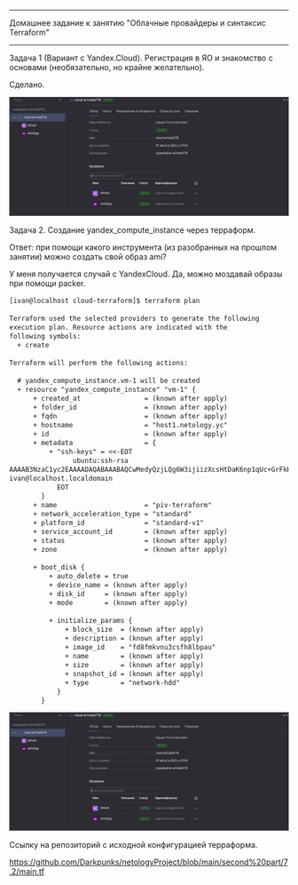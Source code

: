 __________________________________________________________________________
Домашнее задание к занятию "Облачные провайдеры и синтаксис Terraform"
__________________________________________________________________________

Задача 1 (Вариант с Yandex.Cloud). Регистрация в ЯО и знакомство с основами (необязательно, но крайне желательно).

Сделано.

 <img width="700" alt="2" src="https://github.com/Darkpunks/netologyProject/blob/main/second%20part/7.2/7.2.1.jpg">


Задача 2. Создание yandex_compute_instance через терраформ.

Ответ: при помощи какого инструмента (из разобранных на прошлом занятии) можно создать свой образ ami?

У меня получается случай с YandexCloud. Да, можно моздавай образы при помощи packer. 


```
[ivan@localhost cloud-terraform]$ terraform plan

Terraform used the selected providers to generate the following execution plan. Resource actions are indicated with the
following symbols:
  + create

Terraform will perform the following actions:

  # yandex_compute_instance.vm-1 will be created
  + resource "yandex_compute_instance" "vm-1" {
      + created_at                = (known after apply)
      + folder_id                 = (known after apply)
      + fqdn                      = (known after apply)
      + hostname                  = "host1.netology.yc"
      + id                        = (known after apply)
      + metadata                  = {
          + "ssh-keys" = <<-EOT
                ubuntu:ssh-rsa AAAAB3NzaC1yc2EAAAADAQABAAABAQCwMedyQzjLQg6W3ijiizXcsHtDaK6np1qUc+GrFkH6K2BKMYnlx7Bzl0Nu8XB1XyVQiYjbQHTLSg9owMGU+NR3pc6RXW9YFhv3M0fXYUinxr0YmbQMqNyk1gTaRICn0iKlKhFjE1NSoi2nbBZmNNXg6yc2r6jQQ+YmmuEg6nsyQn0fib+Gt+wLo4JYeA9PJYNMiTJiYRO6DzG9Nzx4lQpdRdMPHDsyE5ZCbPIFp2jmLFiGeU6BjdmwthSSXjgyqAfskBbaqhCfnRZrZZlwa391DCLOoLD4aEo/oBatLSn62N1C89JgINQ9gwMOVKR//SY1xwv/OUxJ8j47CCJPTeQT ivan@localhost.localdomain
            EOT
        }
      + name                      = "piv-terraform"
      + network_acceleration_type = "standard"
      + platform_id               = "standard-v1"
      + service_account_id        = (known after apply)
      + status                    = (known after apply)
      + zone                      = (known after apply)

      + boot_disk {
          + auto_delete = true
          + device_name = (known after apply)
          + disk_id     = (known after apply)
          + mode        = (known after apply)

          + initialize_params {
              + block_size  = (known after apply)
              + description = (known after apply)
              + image_id    = "fd8fmkvnu3csfh8lbpau"
              + name        = (known after apply)
              + size        = (known after apply)
              + snapshot_id = (known after apply)
              + type        = "network-hdd"
            }
        }
```

 <img width="700" alt="2" src="https://github.com/Darkpunks/netologyProject/blob/main/second%20part/7.2/7.2.1.jpg">

Ссылку на репозиторий с исходной конфигурацией терраформа.

https://github.com/Darkpunks/netologyProject/blob/main/second%20part/7.2/main.tf
